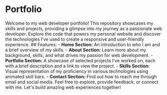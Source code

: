 # Portfolio
Welcome to my web developer portfolio! This repository showcases my skills and projects, providing a glimpse into my journey as a passionate web developer. Explore the code that powers my personal website and discover the technologies I've used to create a responsive and user-friendly experience.  ## Features:  - **Home Section:** An introduction to who I am and a brief overview of my skills. - **About Section:** Learn more about my background, skills, and what drives my passion for web development. - **Portfolio Section:** A showcase of selected projects I've worked on, each with a brief description and a link to view the project. - **Skills Section:** Visual representation of my proficiency in various technologies using animated skill bars. - **Contact Section:** Find out how to reach me through email and social media.  Feel free to explore, provide feedback, or connect with me. Let's build amazing web experiences together! 
